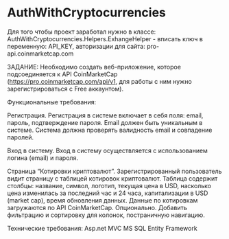 # AuthWithCryptocurrencies
Для того чтобы проект заработал нужно в классе: AuthWithCryptocurrencies.Helpers.ExhangeHelper - вписать ключ в переменную: API_KEY, авторизации для сайта: pro-api.coinmarketcap.com

ЗАДАНИЕ:
Необходимо создать веб-приложение, которое подсоединяется к API CoinMarketCap (https://pro.coinmarketcap.com/api/v1, для работы с ним нужно зарегистрироваться с Free аккаунтом).

Функциональные требования:

Регистрация.
Регистрация в системе включает в себя поля: email, пароль, подтверждение пароля. Email должен быть уникальным в системе. Система должна проверять валидность email и совпадение паролей.

Вход в систему.
Вход в систему осуществляется с использованием логина (email) и пароля.

Страница “Котировки криптовалют”.
Зарегистрированный пользователь видит страницу с таблицей котировок криптовалют.
Таблица содержит столбцы: название, символ, логотип, текущая цена в USD, насколько цена изменилась за последний час и 24 часа, капитализации в USD (market cap), время обновления данных. Данные по котировкам загружаются по API CoinMarketCap.
Опционально. Добавить фильтрацию и сортировку для колонок, постраничную навигацию.

Технические требования:
Asp.net MVC
MS SQL
Entity Framework
